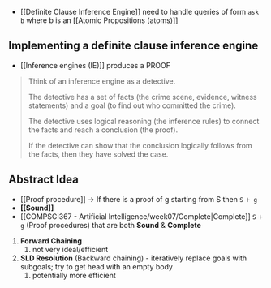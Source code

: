 - [[Definite Clause Inference Engine]] need to handle queries of form `ask b` where b is an [[Atomic Propositions (atoms)]]

## Implementing a definite clause inference engine
- [[Inference engines (IE)]] produces a PROOF
>Think of an inference engine as a detective. 
>
>The detective has a set of facts (the crime scene, evidence, witness statements) and a goal (to find out who committed the crime). 
>
>The detective uses logical reasoning (the inference rules) to connect the facts and reach a conclusion (the proof). 
>
>If the detective can show that the conclusion logically follows from the facts, then they have solved the case.


## Abstract Idea
- [[Proof procedure]] → If there is a proof of g starting from S then `S ⊦ g`
- **[[Sound]]** 
- [[COMPSCI367 - Artificial Intelligence/week07/Complete|Complete]]
`S ⊦ g` (Proof procedures) that are both **Sound** & **Complete**

1. **Forward Chaining**
    1. not very ideal/efficient
2. **SLD Resolution** (Backward chaining) - iteratively replace goals with subgoals; try to get head with an empty body
    1. potentially more efficient
